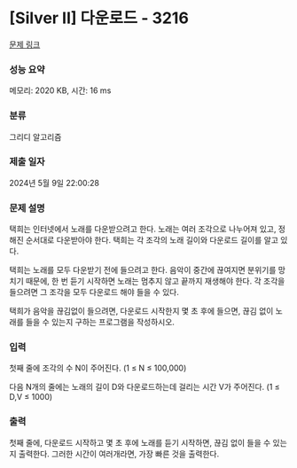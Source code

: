 # [Silver II] 다운로드 - 3216 

[문제 링크](https://www.acmicpc.net/problem/3216) 

### 성능 요약

메모리: 2020 KB, 시간: 16 ms

### 분류

그리디 알고리즘

### 제출 일자

2024년 5월 9일 22:00:28

### 문제 설명

<p>택희는 인터넷에서 노래를 다운받으려고 한다. 노래는 여러 조각으로 나누어져 있고, 정해진 순서대로 다운받아야 한다. 택희는 각 조각의 노래 길이와 다운로드 길이를 알고 있다.</p>

<p>택희는 노래를 모두 다운받기 전에 들으려고 한다. 음악이 중간에 끊여지면 분위기를 망치기 때문에, 한 번 듣기 시작하면 노래는 멈추지 않고 끝까지 재생해야 한다. 각 조각을 들으려면 그 조각을 모두 다운로드 해야 들을 수 있다.</p>

<p>택희가 음악을 끊김없이 들으려면, 다운로드 시작한지 몇 초 후에 들으면, 끊김 없이 노래를 들을 수 있는지 구하는 프로그램을 작성하시오. </p>

### 입력 

 <p>첫째 줄에 조각의 수 N이 주어진다. (1 ≤ N ≤ 100,000)</p>

<p>다음 N개의 줄에는 노래의 길이 D와 다운로드하는데 걸리는 시간 V가 주어진다. (1 ≤ D,V ≤ 1000)</p>

### 출력 

 <p>첫째 줄에, 다운로드 시작하고 몇 초 후에 노래를 듣기 시작하면, 끊김 없이 들을 수 있는지 출력한다. 그러한 시간이 여러개라면, 가장 빠른 것을 출력한다.</p>

